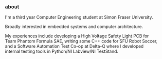 ### about
I'm a third year Computer Engineering student at Simon Fraser University. 

Broadly interested in embedded systems and computer architecture. 

My experiences include developing a High Voltage Safety Light PCB for Team Phantom Formula SAE, writing some C++ code for SFU Robot Soccer, and a Software Automation Test Co-op at Delta-Q where I developed internal testing tools in Python/NI Labview/NI TestStand. 

<!--
**surrealcloud/surrealcloud** is a ✨ _special_ ✨ repository because its `README.md` (this file) appears on your GitHub profile.

Here are some ideas to get you started:

- 🔭 I’m currently working on ...
- 🌱 I’m currently learning ...
- 👯 I’m looking to collaborate on ...
- 🤔 I’m looking for help with ...
- 💬 Ask me about ...
- 📫 How to reach me: ...
- 😄 Pronouns: ...
- ⚡ Fun fact: ...
-->
